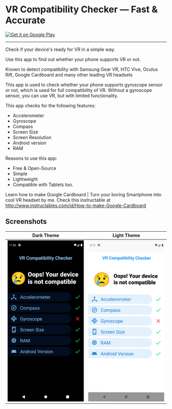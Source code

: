 # VR Compatibility Checker — Fast & Accurate

<a href='https://play.google.com/store/apps/details?id=appinventor.ai_pavitragolchha.VR&pcampaignid=pcampaignidMKT-Other-global-all-co-prtnr-py-PartBadge-Mar2515-1'><img alt='Get it on Google Play' src='https://play.google.com/intl/en_us/badges/static/images/badges/en_badge_web_generic.png' height=100/></a>

---

Check if your device's ready for VR in a simple way.

Use this app to find out whether your phone supports VR or not.

Known to detect compatibility with Samsung Gear VR, HTC Vive, Oculus Rift, Google Cardboard and many other leading VR headsets

This app is used to check whether your phone supports gyroscope sensor or not, which is used for full compatibility of VR. Without a gyroscope sensor, you can use VR, but with limited functionality.

This app checks for the following features:

  * Accelerometer
  * Gyroscope
  * Compass
  * Screen Size
  * Screen Resolution
  * Android version
  * RAM

Reasons to use this app:

  * Free & Open-Source
  * Simple
  * Lightweight
  * Compatible with Tablets too.

Learn how to make Google Cardboard | Turn your boring Smartphone into cool VR headset by me. Check this instructable at http://www.instructables.com/id/How-to-make-Google-Cardboard

## Screenshots
Dark Theme | Light Theme
--- | ---
![dark theme](screenshots/dark.png) | ![light theme](screenshots/light.png)
